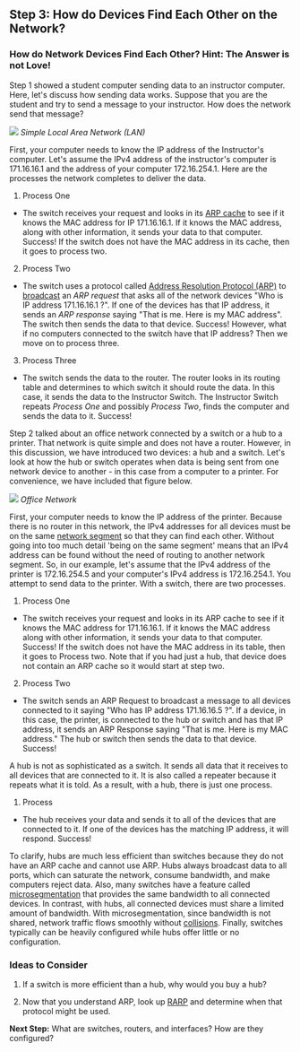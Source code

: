
## Step 3: How do Devices Find Each Other on the Network?

### How do Network Devices Find Each Other? Hint: The Answer is not Love!  

Step 1 showed a student computer sending data to an instructor computer. Here, let's discuss how sending data works. Suppose that you are the student and try to send a message to your instructor. How does the network send that message?

![](/posts/files/networking-101-the-basics/assets/images/the-network.png)
*Simple Local Area Network (LAN)*

First, your computer needs to know the IP address of the Instructor's computer. Let's assume the IPv4 address of the instructor's computer is 171.16.16.1 and the address of your computer 172.16.254.1. Here are the processes the network completes to deliver the data.

1. Process One
  * The switch receives your request and looks in its [ARP cache](http://networkengineering.stackexchange.com/questions/5023/what-is-the-main-purposes-of-arp-cache-in-the-switch) to see if it knows the MAC address for IP 171.16.16.1. If it knows the MAC address, along with other information, it sends your data to that computer. Success! If the switch does not have the MAC address in its cache, then it goes to process two.
2. Process Two
  * The switch uses a protocol called [Address Resolution Protocol (ARP)](https://en.wikipedia.org/wiki/Address_Resolution_Protocol) to [broadcast](https://en.wikipedia.org/wiki/Broadcasting_%28networking%29) an *ARP request* that asks all of the network devices "Who is IP address 171.16.16.1 ?". If one of the devices has that IP address, it sends an *ARP response* saying "That is me. Here is my MAC address". The switch then sends the data to that device. Success! However, what if no computers connected to the switch have that IP address? Then we move on to process three.
3. Process Three
  * The switch sends the data to the router. The router looks in its routing table and determines to which switch it should route the data. In this case, it sends the data to the Instructor Switch. The Instructor Switch repeats *Process One* and possibly *Process Two*, finds the computer and sends the data to it. Success!

Step 2 talked about an office network connected by a switch or a hub to a printer. That network is quite simple and does not have a router. However, in this discussion, we have introduced two devices: a hub and a switch. Let's look at how the hub or switch operates when data is being sent from one network device to another - in this case from a computer to a printer. For convenience, we have included that figure below.

![](/posts/files/networking-101-the-basics/assets/images/office-network.png)
*Office Network*

First, your computer needs to know the IP address of the printer. Because there is no router in this network, the IPv4 addresses for all devices must be on the same [network segment](https://en.wikipedia.org/wiki/Network_segment#Ethernet) so that they can find each other. Without going into too much detail 'being on the same segment' means that an IPv4 address can be found without the need of routing to another network segment. So, in our example, let's assume that the IPv4 address of the printer is 172.16.254.5 and your computer's IPv4 address is 172.16.254.1. You attempt to send data to the printer. With a switch, there are two processes.

1. Process One
  * The switch receives your request and looks in its ARP cache to see if it knows the MAC address for 171.16.16.1. If it knows the MAC address along with other information, it sends your data to that computer. Success! If the switch does not have the MAC address in its table, then it goes to Process two. Note that if you had just a hub, that device does not contain an ARP cache so it would start at step two. 
2. Process Two
  * The switch sends an ARP Request to broadcast a message to all devices connected to it saying "Who has IP address 171.16.16.5 ?". If a device, in this case, the printer, is connected to the hub or switch and has that IP address, it sends an ARP Response saying "That is me.  Here is my MAC address." The hub or switch then sends the data to that device. Success!  

A hub is not as sophisticated as a switch. It sends all data that it receives to all devices that are connected to it. It is also called a repeater because it repeats what it is told. As a result, with a hub, there is just one process.

1. Process
  * The hub receives your data and sends it to all of the devices that are connected to it. If one of the devices has the matching IP address, it will respond. Success!

To clarify, hubs are much less efficient than switches because they do not have an ARP cache and cannot use ARP. Hubs always broadcast data to all ports, which can saturate the network, consume bandwidth, and make computers reject data. Also, many switches have a feature called [microsegmentation](https://en.wikipedia.org/wiki/Network_switch#Microsegmentation) that provides the same bandwidth to all connected devices. In contrast, with hubs, all connected devices must share a limited amount of bandwidth. With microsegmentation, since bandwidth is not shared, network traffic flows smoothly without [collisions](http://searchnetworking.techtarget.com/definition/collision). Finally, switches typically can be heavily configured while hubs offer little or no configuration.

### Ideas to Consider
1. If a switch is more efficient than a hub, why would you buy a hub?

2. Now that you understand ARP, look up [RARP](http://searchnetworking.techtarget.com/definition/Reverse-Address-Resolution-Protocol) and determine when that protocol might be used.

**Next Step:**  What are switches, routers, and interfaces? How are they configured?
